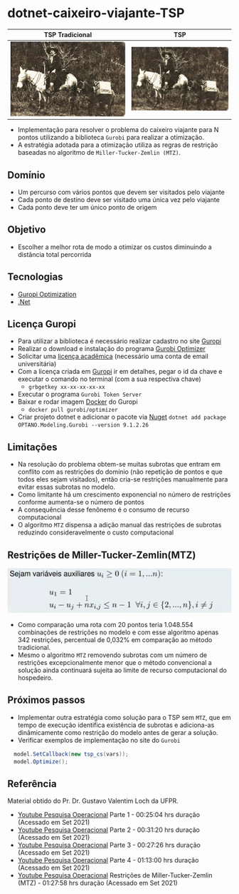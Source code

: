 # dotnet-caixeiro-viajante-TSP

TSP Tradicional  |  TSP 
:---------: | :------:  
![image](resources/cv.jpg)  | ![image](resources/cv.jpg)  

- Implementação para resolver o problema do caixeiro viajante para N pontos utilizando a biblioteca `Gurobi` para realizar a otimização.
- A estratégia adotada para a otimização utiliza as regras de restrição baseadas no algoritmo de `Miller-Tucker-Zemlin (MTZ)`.

## Domínio

- Um percurso com vários pontos que devem ser visitados pelo viajante
- Cada ponto de destino deve ser visitado uma única vez pelo viajante
- Cada ponto deve ter um único ponto de origem

## Objetivo

- Escolher a melhor rota de modo a otimizar os custos diminuindo a distância total percorrida

## Tecnologias

- [Guropi Optimization](https://www.gurobi.com/)
- [.Net](https://dotnet.microsoft.com/download)

## Licença Guropi

- Para utilizar a biblioteca é necessário realizar cadastro no site [Guropi](https://www.gurobi.com/account/)
- Realizar o download e instalação do programa [Gurobi Optimizer](https://www.gurobi.com/downloads/gurobi-software/)
- Solicitar uma [licença acadêmica](https://www.gurobi.com/downloads/end-user-license-agreement-academic/) (necessário uma conta de email universitária)
- Com a licença criada em [Guropi](https://www.gurobi.com/downloads/licenses/) ir em detalhes, pegar o id da chave e executar o comando no terminal (com a sua respectiva chave)
  - `grbgetkey xx-xx-xx-xx-xx`
- Executar o programa `Gurobi Token Server`
- Baixar e rodar imagem [Docker](https://hub.docker.com/r/gurobi/optimizer) do Guropi
  - `docker pull gurobi/optimizer`
- Criar projeto dotnet e adicionar o pacote via [Nuget](https://www.nuget.org/packages/OPTANO.Modeling.Gurobi/)
    `dotnet add package OPTANO.Modeling.Gurobi --version 9.1.2.26`

## Limitações

- Na resolução do problema obtem-se muitas subrotas que entram em conflito com as restrições do domínio (não repetição de pontos e que todos eles sejam visitados), então cria-se restrições manualmente para evitar essas subrotas no modelo.
- Como limitante há um crescimento exponencial no número de restrições conforme aumenta-se o número de pontos
- A consequência desse fenônemo é o consumo de recurso computacional
- O algoritmo `MTZ` dispensa a adição manual das restrições de subrotas reduzindo consideravelmente o custo computacional

## Restrições de Miller-Tucker-Zemlin(MTZ)

![image](resources/mtz.png)

- Como comparação uma rota com 20 pontos teria 1.048.554 combinações de restrições no modelo e com esse algoritmo apenas 342 restrições, percentual de 0,032% em comparação ao método tradicional.
- Mesmo o algoritmo `MTZ` removendo subrotas com um número de restrições excepcionalmente menor que o método convencional a solução ainda continuará sujeita ao limite de recurso computacional do hospedeiro.

## Próximos passos

- Implementar outra estratégia como solução para o TSP sem `MTZ`, que em tempo de execução identifica existência de subrotas e adiciona-as dinâmicamente como restrição do modelo antes de gerar a solução.
- Verificar exemplos de implementação no site do `Gurobi`

~~~C#
  model.SetCallback(new tsp_cs(vars));
  model.Optimize();
~~~

## Referência

Material obtido do Pr. Dr. Gustavo Valentim Loch da UFPR.

- [Youtube Pesquisa Operacional](https://youtu.be/7MDnRH97--o) Parte 1 - 00:25:04 hrs duração (Acessado em Set 2021)
- [Youtube Pesquisa Operacional](https://youtu.be/VK1XOad0aa8) Parte 2 - 00:31:20 hrs duração (Acessado em Set 2021)
- [Youtube Pesquisa Operacional](https://youtu.be/ExGhV4ruxoE) Parte 3 - 00:27:26 hrs duração (Acessado em Set 2021)
- [Youtube Pesquisa Operacional](https://youtu.be/wqPti8ptR3I) Parte 4 - 01:13:00 hrs duração (Acessado em Set 2021)
- [Youtube Pesquisa Operacional](https://youtu.be/mQ5TFXXrMtc) Restrições de Miller-Tucker-Zemlin (MTZ) - 01:27:58 hrs duração (Acessado em Set 2021)

